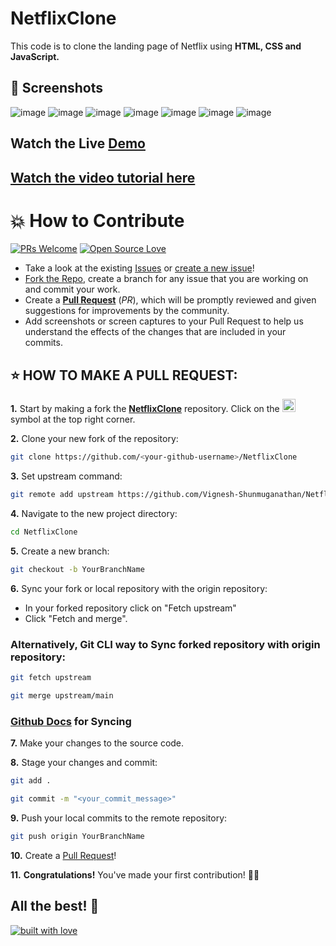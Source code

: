 ﻿# NetflixClone
This code is to clone the landing page of Netflix using **HTML, CSS and JavaScript.**
## 📸 Screenshots
![image](https://github.com/user-attachments/assets/3025d1ac-3e56-437c-bede-a7fbd4312c64)
![image](https://github.com/user-attachments/assets/87da10c2-c427-46cd-8727-0729f70bac31)
![image](https://github.com/user-attachments/assets/cb95f1a0-1f8d-4bd6-9d6c-3f1cdef1143a)
![image](https://github.com/user-attachments/assets/e13a06a5-4da2-473b-b5da-59898edb4096)
![image](https://github.com/user-attachments/assets/ae79191e-3217-4d77-ac35-4851c274895c)
![image](https://github.com/user-attachments/assets/91f8a164-dd8e-4633-870e-668165428269)
![image](https://github.com/user-attachments/assets/a9a69a39-9d02-43e4-95dd-9e7553b3c2d1)


## Watch the Live [Demo](https://vignesh-shunmuganathan.github.io/NetflixClone/)


## [Watch the video tutorial here](https://youtu.be/wpH0VR0hYTU)


# 💥 How to Contribute

[![PRs Welcome](https://img.shields.io/badge/PRs-welcome-brightgreen.svg?style=flat-square)](https://github.com/Vignesh-Shunmuganathan/NetflixClone/pulls)
[![Open Source Love](https://badges.frapsoft.com/os/v1/open-source.png?v=103)](https://github.com/ellerbrock/open-source-badges/)

- Take a look at the existing [Issues](https://github.com/Vignesh-Shunmuganathan/NetflixClone-With-HTML-CSS-JS/issues) or [create a new issue](https://github.com/Vignesh-Shunmuganathan/NetflixClone/issues/new/choose)!
- [Fork the Repo](https://github.com/Vignesh-Shunmuganathan/NetflixClone/fork), create a branch for any issue that you are working on and commit your work.
- Create a **[Pull Request](https://github.com/Vignesh-Shunmuganathan/NetflixClone/compare)** (_PR_), which will be promptly reviewed and given suggestions for improvements by the community.
- Add screenshots or screen captures to your Pull Request to help us understand the effects of the changes that are included in your commits.

## ⭐ HOW TO MAKE A PULL REQUEST:

**1.** Start by making a fork the [**NetflixClone**](https://github.com/Vignesh-Shunmuganathan/NetflixClone) repository. Click on the <a href="https://github.com/Vignesh-Shunmuganathan/NetflixClone/fork"><img src="https://i.imgur.com/G4z1kEe.png" height="21" width="21"></a> symbol at the top right corner.

**2.** Clone your new fork of the repository:

```bash
git clone https://github.com/<your-github-username>/NetflixClone
```

**3.** Set upstream command:

```bash
git remote add upstream https://github.com/Vignesh-Shunmuganathan/NetflixClone.git
```

**4.** Navigate to the new project directory:

```bash
cd NetflixClone
```

**5.** Create a new branch:

```bash
git checkout -b YourBranchName
```

**6.** Sync your fork or local repository with the origin repository:

- In your forked repository click on "Fetch upstream"
- Click "Fetch and merge".

### Alternatively, Git CLI way to Sync forked repository with origin repository:

```bash
git fetch upstream
```

```bash
git merge upstream/main
```

### [Github Docs](https://docs.github.com/en/github/collaborating-with-pull-requests/addressing-merge-conflicts/resolving-a-merge-conflict-on-github) for Syncing

**7.** Make your changes to the source code.

**8.** Stage your changes and commit:

```bash
git add .
```

```bash
git commit -m "<your_commit_message>"
```

**9.** Push your local commits to the remote repository:

```bash
git push origin YourBranchName
```

**10.** Create a [Pull Request](https://help.github.com/en/github/collaborating-with-issues-and-pull-requests/creating-a-pull-request)!

**11.** **Congratulations!** You've made your first contribution! 🙌🏼



## All the best! 🥇

<p align="center">

[![built with love](https://forthebadge.com/images/badges/built-with-love.svg)](https://github.com/Vignesh-Shunmuganathan/NetflixClone)

</p>

